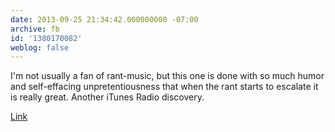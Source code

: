 ```yaml
---
date: 2013-09-25 21:34:42.000000000 -07:00
archive: fb
id: '1380170082'
weblog: false
---
```


I'm not usually a fan of rant-music, but this one is done with so much humor and self-effacing unpretentiousness that when the rant starts to escalate it is really great. Another iTunes Radio discovery.

[Link](http://www.youtube.com/watch?v=dPY0tomARjU)
